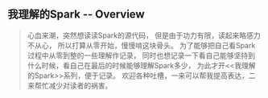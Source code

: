 我理解的Spark -- Overview
-------------------------

> 心血来潮，突然想读读Spark的源代码，
但是由于功力有限，读起来略感力不从心，
所以打算从零开始，慢慢啃这块骨头。
为了能够把自己看Spark过程中从零到整的一些理解作记录，
同时也想记录一下看自己能够坚持到什么时候，看自己在最后的时候能够理解Spark多少，
为此才开<<我理解的Spark>>系列，便于记录。
欢迎各种吐槽，一来可以帮我提高表达，二来帮忙减少对读者的祸害。


